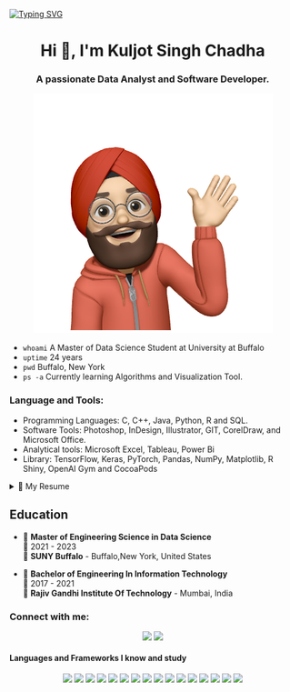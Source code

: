 
[![Typing SVG](https://readme-typing-svg.herokuapp.com?color=F77222&size=29&multiline=true&width=700&lines=Welcome+to+my+GitHub+Profile)](https://git.io/typing-svg)



<h1 align="center">Hi 👋, I'm Kuljot Singh Chadha</h1>

<h3 align="center">A passionate Data Analyst and Software Developer.</h3>

<p align="center"><img src="images/person_waving.png"></p>

- `whoami` A Master of Data Science Student at University at Buffalo 
- `uptime` 24 years
- `pwd` Buffalo, New York
- `ps -a` Currently learning Algorithms and Visualization Tool.

### Language and Tools:
- Programming Languages: C, C++, Java, Python, R and SQL.
- Software Tools: Photoshop, InDesign, Illustrator, GIT, CorelDraw, and Microsoft Office.
- Analytical tools: Microsoft Excel, Tableau, Power Bi
- Library: TensorFlow, Keras, PyTorch, Pandas, NumPy, Matplotlib, R Shiny, OpenAI Gym and CocoaPods


<details>
  <summary>📃 My Resume</summary>

## Experience
- 👨‍💻 **Data Scientist**\
📆 May 2022 - Present\
📍 **Sumitomo Rubber LLC** - Buffalo,New York
 </details>


## Education

- 📖 **Master of Engineering Science in Data Science**\
📆 2021 - 2023\
📍 **SUNY Buffalo** - Buffalo,New York, United States


- 📖 **Bachelor of Engineering In Information Technology**\
📆 2017 - 2021\
📍 **Rajiv Gandhi Institute Of Technology** - Mumbai, India


<h3 align="left">Connect with me:</h3>
<p align='center'>
  <a href="https://www.linkedin.com/in/kuljotsinghchadha/" alr="LinkedIn">
    <img src="https://img.shields.io/badge/-LinkedIn-gold?logo=LinkedIn&logoColor=black" /></a>

  <a href="mailto:kuljotsingh30@outlook.com" alr="Medium">
    <img src="https://img.shields.io/badge/-gmail-gold?logo=gmail&logoColor=black" /></a>
  
<p align='left'>

</p>


 
 <h4> Languages and Frameworks I know and study</h4>

<p align="center">
    <a alt="python">
        <img src="https://img.shields.io/badge/-python-blue?logo=python&logoColor=white" /></a>
    <a alt="C">
       <img src="https://img.shields.io/badge/-blue?logo=c&logoColor=white" /></a>
    <a alt="R">
       <img src="https://img.shields.io/badge/-R-blue?logo=R&logoColor=white" /></a>
    <a alt="Git">
       <img src="https://img.shields.io/badge/-Git-blue?logo=Git&logoColor=white" /></a>
    <a alt="CSS3">
      <img src="https://img.shields.io/badge/-CSS-blue?logo=CSS3&logoColor=white" /></a>
    <a alt="HTML5">
      <img src="https://img.shields.io/badge/-HTML-blue?logo=HTML5&logoColor=white" /></a>
    <a alt="JavaScript">
      <img src="https://img.shields.io/badge/-JavaScript-blue?logo=JavaScript&logoColor=white" /></a>
    <a alt="Bootstrap">
      <img src="https://img.shields.io/badge/-Bootstrap-blue?logo=Bootstrap&logoColor=white" /></a>
    <a alt="SQLite">
      <img src="https://img.shields.io/badge/-SQLite-blue?logo=SQLite&logoColor=white" /></a>
    <a alt="pandas">
      <img src="https://img.shields.io/badge/-pandas-blue?logo=pandas&logoColor=white" /></a>
    <a alt="NumPy">
      <img src="https://img.shields.io/badge/-NumPy-blue?logo=NumPy&logoColor=white" /></a>
    <a alt="Matplotlib">
      <img src="https://img.shields.io/badge/-Matplotlib-blue?logo=Matplotlib&logoColor=white" /></a>
    <a alt="Keras">
      <img src="https://img.shields.io/badge/-Keras-blue?logo=Keras&logoColor=white" /></a>
    <a alt="Tensorflow">
      <img src="https://img.shields.io/badge/-tensorflow-blue?logo=tensorflow&logoColor=white" /></a>
    <a alt="WordPress">
      <img src="https://img.shields.io/badge/-WordPress-blue?logo=WordPress&logoColor=white" /></a>
    <a alt="Tableau">
      <img src="https://img.shields.io/badge/-Tableau-blue?logo=Tableau&logoColor=white" /></a>
</p>







